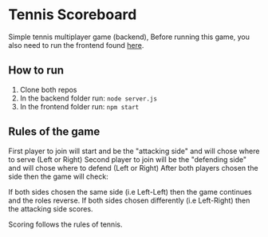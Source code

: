 # Tennis Scoreboard
Simple tennis multiplayer game (backend),
Before running this game, you also need to run the frontend found [here](https://github.com/krzykus/Tennis-Scoreboard).

## How to run
1. Clone both repos
2. In the backend folder run: `node server.js`
3. In the frontend folder run: `npm start`

## Rules of the game

First player to join will start and be the "attacking side" and will chose where to serve (Left or Right)
Second player to join will be the "defending side" and will chose where to defend (Left or Right)
After both players chosen the side then the game will check:

If both sides chosen the same side (i.e Left-Left) then the game continues and the roles reverse.
If both sides chosen differently (i.e Left-Right) then the attacking side scores.

Scoring follows the rules of tennis.
